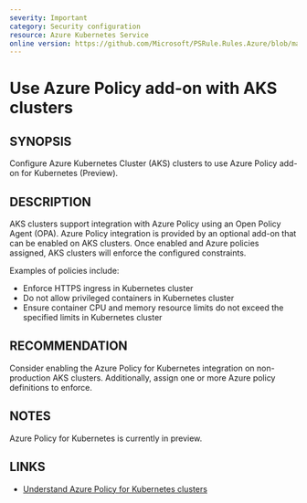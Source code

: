 ```yaml
---
severity: Important
category: Security configuration
resource: Azure Kubernetes Service
online version: https://github.com/Microsoft/PSRule.Rules.Azure/blob/master/docs/rules/en/Azure.AKS.AzurePolicyAddOn.md
---
```


# Use Azure Policy add-on with AKS clusters

## SYNOPSIS

Configure Azure Kubernetes Cluster (AKS) clusters to use Azure Policy add-on for Kubernetes (Preview).

## DESCRIPTION

AKS clusters support integration with Azure Policy using an Open Policy Agent (OPA).
Azure Policy integration is provided by an optional add-on that can be enabled on AKS clusters.
Once enabled and Azure policies assigned, AKS clusters will enforce the configured constraints.

Examples of policies include:

- Enforce HTTPS ingress in Kubernetes cluster
- Do not allow privileged containers in Kubernetes cluster
- Ensure container CPU and memory resource limits do not exceed the specified limits in Kubernetes cluster

## RECOMMENDATION

Consider enabling the Azure Policy for Kubernetes integration on non-production AKS clusters.
Additionally, assign one or more Azure policy definitions to enforce.

## NOTES

Azure Policy for Kubernetes is currently in preview.

## LINKS

- [Understand Azure Policy for Kubernetes clusters](https://docs.microsoft.com/en-us/azure/governance/policy/concepts/policy-for-kubernetes)
